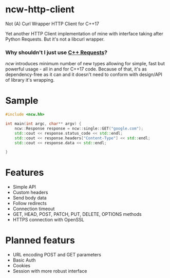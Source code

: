 # ncw-http-client
Not (A) Curl Wrapper HTTP Client for C++17

Yet another HTTP Client implementation of mine with interface taking after Python Requests. But it's not a libcurl wrapper.

### Why shouldn't I just use [C++ Requests](https://github.com/libcpr/cpr)?

*ncw* introduces minimum number of new types allowing for simple, fast but powerful usage - all in and for C++17 code. Because of that, it's as dependency-free as it can and it doesn't need to conform with design/API of library it's wrapping.

# Sample

```c++
#include <ncw.hh>

int main(int argc, char** argv) {
    ncw::Response response = ncw::single::GET("google.com");
    std::cout << response.status_code << std::endl;                     // 200
    std::cout << response.headers["Content-Type"] << std::endl;         // "text/html; charset=ISO-8859-1"
    std::cout << response.data << std::endl;                            // "<!doctype html><html itemscope="" ..."

}
```

# Features

- Simple API
- Custom headers
- Send body data
- Follow redirects
- Connection timeout
- GET, HEAD, POST, PATCH, PUT, DELETE, OPTIONS methods 
- HTTPS connection with OpenSSL

# Planned featurs

- URL encoding POST and GET parameters
- Basic Auth
- Cookies
- Session with more robust interface
